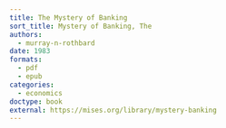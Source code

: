 ```yaml
---
title: The Mystery of Banking
sort_title: Mystery of Banking, The
authors:
  - murray-n-rothbard
date: 1983
formats:
  - pdf
  - epub
categories:
  - economics
doctype: book
external: https://mises.org/library/mystery-banking
---
```

